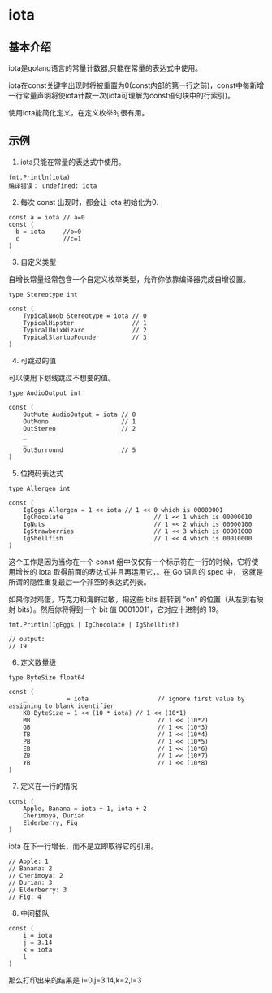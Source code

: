 # iota 
## 基本介绍
iota是golang语言的常量计数器,只能在常量的表达式中使用。

iota在const关键字出现时将被重置为0(const内部的第一行之前)，const中每新增一行常量声明将使iota计数一次(iota可理解为const语句块中的行索引)。

使用iota能简化定义，在定义枚举时很有用。

## 示例
1. iota只能在常量的表达式中使用。
```
fmt.Println(iota)  
编译错误： undefined: iota
```
2. 每次 const 出现时，都会让 iota 初始化为0.
```
const a = iota // a=0 
const ( 
  b = iota     //b=0 
  c            //c=1 
)
```
3. 自定义类型

自增长常量经常包含一个自定义枚举类型，允许你依靠编译器完成自增设置。
```
type Stereotype int

const ( 
    TypicalNoob Stereotype = iota // 0 
    TypicalHipster                // 1 
    TypicalUnixWizard             // 2 
    TypicalStartupFounder         // 3 
)
```
4. 可跳过的值

可以使用下划线跳过不想要的值。
```
type AudioOutput int

const ( 
    OutMute AudioOutput = iota // 0 
    OutMono                    // 1 
    OutStereo                  // 2 
    _ 
    _ 
    OutSurround                // 5 
)
```

5. 位掩码表达式
```
type Allergen int

const ( 
    IgEggs Allergen = 1 << iota // 1 << 0 which is 00000001 
    IgChocolate                         // 1 << 1 which is 00000010 
    IgNuts                              // 1 << 2 which is 00000100 
    IgStrawberries                      // 1 << 3 which is 00001000 
    IgShellfish                         // 1 << 4 which is 00010000 
)
```
这个工作是因为当你在一个 const 组中仅仅有一个标示符在一行的时候，它将使用增长的 iota 取得前面的表达式并且再运用它，。在 Go 语言的 spec 中， 这就是所谓的隐性重复最后一个非空的表达式列表。

如果你对鸡蛋，巧克力和海鲜过敏，把这些 bits 翻转到 “on” 的位置（从左到右映射 bits）。然后你将得到一个 bit 值 00010011，它对应十进制的 19。
```
fmt.Println(IgEggs | IgChocolate | IgShellfish)

// output: 
// 19
```
6. 定义数量级
```
type ByteSize float64

const (
    _           = iota                   // ignore first value by assigning to blank identifier
    KB ByteSize = 1 << (10 * iota) // 1 << (10*1)
    MB                                   // 1 << (10*2)
    GB                                   // 1 << (10*3)
    TB                                   // 1 << (10*4)
    PB                                   // 1 << (10*5)
    EB                                   // 1 << (10*6)
    ZB                                   // 1 << (10*7)
    YB                                   // 1 << (10*8)
)
```
7. 定义在一行的情况
```
const (
    Apple, Banana = iota + 1, iota + 2
    Cherimoya, Durian
    Elderberry, Fig
)
```
iota 在下一行增长，而不是立即取得它的引用。
```
// Apple: 1 
// Banana: 2 
// Cherimoya: 2 
// Durian: 3 
// Elderberry: 3 
// Fig: 4
```
8. 中间插队
```
const ( 
    i = iota 
    j = 3.14 
    k = iota 
    l 
)
```
那么打印出来的结果是 i=0,j=3.14,k=2,l=3